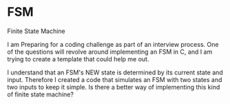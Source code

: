 # FSM
Finite State Machine 


I am Preparing for a coding challenge as part of an interview process. One of the questions will revolve around implementing an FSM in C, and I am trying to create a template that could help me out.

I understand that an FSM's NEW state is determined by its current state and input. Therefore I created a code that simulates an FSM with two states and two inputs to keep it simple. Is there a better way of implementing this kind of finite state machine?


